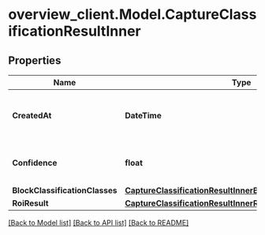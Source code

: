 # overview_client.Model.CaptureClassificationResultInner

## Properties

Name | Type | Description | Notes
------------ | ------------- | ------------- | -------------
**CreatedAt** | **DateTime** | Timestamp when the classification was performed | [optional] 
**Confidence** | **float** | Confidence score of the classification result | [optional] 
**BlockClassificationClasses** | [**CaptureClassificationResultInnerBlockClassificationClasses**](CaptureClassificationResultInnerBlockClassificationClasses.md) |  | [optional] 
**RoiResult** | [**CaptureClassificationResultInnerRoiResult**](CaptureClassificationResultInnerRoiResult.md) |  | [optional] 

[[Back to Model list]](../README.md#documentation-for-models) [[Back to API list]](../README.md#documentation-for-api-endpoints) [[Back to README]](../README.md)

